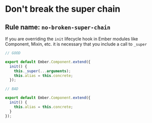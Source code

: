 # Don't break the super chain

## Rule name: `no-broken-super-chain`

If you are overriding the `init` lifecycle hook in Ember modules like Component, Mixin, etc. it is necessary that you include a call to `_super`

```javascript
// GOOD

export default Ember.Component.extend({
  init() {
    this._super(...arguments);
    this.alias = this.concrete;
  });
```

```javascript
// BAD

export default Ember.Component.extend({
  init() {
    this.alias = this.concrete;
  }
});
```